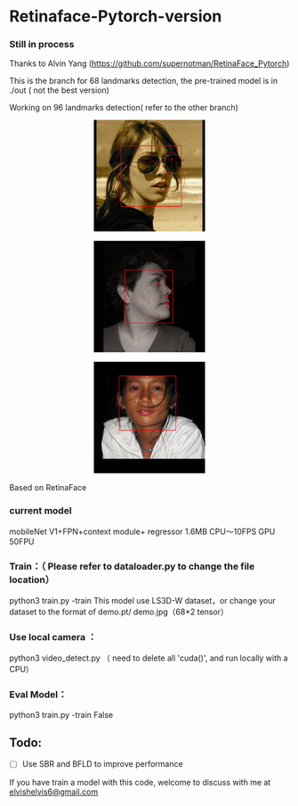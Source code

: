 # Retinaface-Pytorch-version
### Still in process 
Thanks to Alvin Yang (https://github.com/supernotman/RetinaFace_Pytorch)

This is the branch for 68 landmarks detection, the pre-trained model is in ./out ( not the best version)

Working on 96 landmarks detection( refer to the other branch)

<p align="center"><img src="assets/1.jpg" width="200"\></p>
<p align="center"><img src="assets/2.jpg" width="200"\></p>
<p align="center"><img src="assets/3.jpg" width="200"\></p>



Based on RetinaFace 
### current model 
mobileNet V1+FPN+context module+ regressor  1.6MB
CPU～10FPS GPU 50FPU



### Train：（ Please refer to dataloader.py to change the file location）
python3 train.py -train
This model use LS3D-W dataset，or change your dataset to the format of demo.pt/ demo.jpg（68*2 tensor）


### Use local camera ：
python3 video_detect.py （ need to delete all 'cuda()', and run locally with a CPU）


### Eval Model：
python3 train.py -train False

## Todo: 
- [ ] Use SBR and BFLD to improve performance

If you have train a model with this code, welcome to discuss with me at elvishelvis6@gmail.com